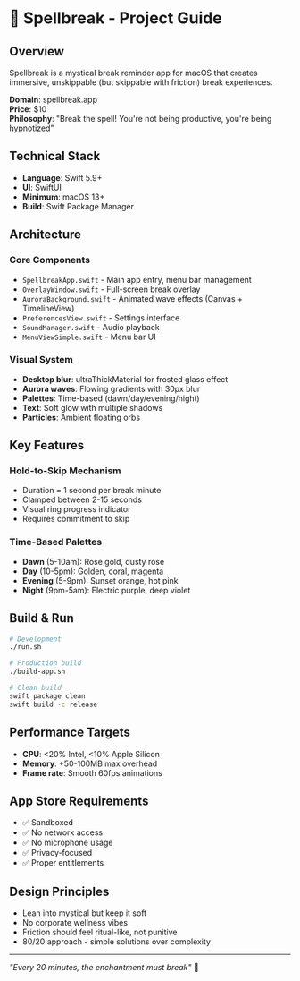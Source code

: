 # 🔮 Spellbreak - Project Guide

## Overview
Spellbreak is a mystical break reminder app for macOS that creates immersive, unskippable (but skippable with friction) break experiences.

**Domain**: spellbreak.app  
**Price**: $10  
**Philosophy**: "Break the spell! You're not being productive, you're being hypnotized"

## Technical Stack
- **Language**: Swift 5.9+
- **UI**: SwiftUI
- **Minimum**: macOS 13+
- **Build**: Swift Package Manager

## Architecture

### Core Components
- `SpellbreakApp.swift` - Main app entry, menu bar management
- `OverlayWindow.swift` - Full-screen break overlay
- `AuroraBackground.swift` - Animated wave effects (Canvas + TimelineView)
- `PreferencesView.swift` - Settings interface
- `SoundManager.swift` - Audio playback
- `MenuViewSimple.swift` - Menu bar UI

### Visual System
- **Desktop blur**: ultraThickMaterial for frosted glass effect
- **Aurora waves**: Flowing gradients with 30px blur
- **Palettes**: Time-based (dawn/day/evening/night)
- **Text**: Soft glow with multiple shadows
- **Particles**: Ambient floating orbs

## Key Features

### Hold-to-Skip Mechanism
- Duration = 1 second per break minute
- Clamped between 2-15 seconds
- Visual ring progress indicator
- Requires commitment to skip

### Time-Based Palettes
- **Dawn** (5-10am): Rose gold, dusty rose
- **Day** (10-5pm): Golden, coral, magenta
- **Evening** (5-9pm): Sunset orange, hot pink
- **Night** (9pm-5am): Electric purple, deep violet

## Build & Run

```bash
# Development
./run.sh

# Production build
./build-app.sh

# Clean build
swift package clean
swift build -c release
```

## Performance Targets
- **CPU**: <20% Intel, <10% Apple Silicon
- **Memory**: +50-100MB max overhead
- **Frame rate**: Smooth 60fps animations

## App Store Requirements
- ✅ Sandboxed
- ✅ No network access
- ✅ No microphone usage
- ✅ Privacy-focused
- ✅ Proper entitlements

## Design Principles
- Lean into mystical but keep it soft
- No corporate wellness vibes
- Friction should feel ritual-like, not punitive
- 80/20 approach - simple solutions over complexity

---

*"Every 20 minutes, the enchantment must break"* 🌙